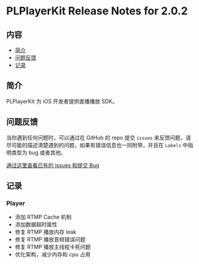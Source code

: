 # PLPlayerKit Release Notes for 2.0.2

## 内容

- [简介](#简介)
- [问题反馈](#问题反馈)
- [记录](#记录)

## 简介

PLPlayerKit 为 iOS 开发者提供直播播放 SDK。

## 问题反馈

当你遇到任何问题时，可以通过在 GitHub 的 repo 提交 ```issues``` 来反馈问题，请尽可能的描述清楚遇到的问题，如果有错误信息也一同附带，并且在 ```Labels``` 中指明类型为 bug 或者其他。

[通过这里查看已有的 issues 和提交 Bug](https://github.com/pili-engineering/PLPlayerKit/issues)

## 记录

### Player

- 添加 RTMP Cache 机制
- 添加数据超时属性
- 修复 RTMP 播放内存 leak
- 修复 RTMP 播放音频错误问题
- 修复 RTMP 播放主线程卡死问题
- 优化架构，减少内存和 cpu 占用

